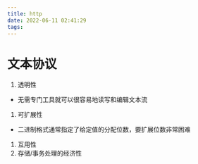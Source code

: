 ```yaml
---
title: http
date: 2022-06-11 02:41:29
tags:
---
```


# 文本协议

1. 透明性
- 无需专门工具就可以很容易地读写和编辑文本流
1. 可扩展性
- 二进制格式通常指定了给定值的分配位数，要扩展位数非常困难
1. 互用性
1. 存储/事务处理的经济性
